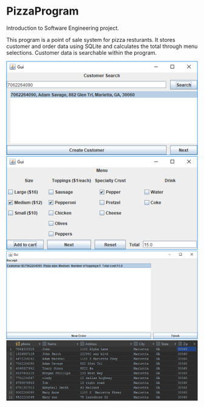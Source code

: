 # PizzaProgram

Introduction to Software Engineering project.

This program is a point of sale system for pizza resturants. It stores customer and order data using SQLite and calculates the total through menu selections. Customer data is searchable within the program. 

![](Screen1.PNG)
![](Screen2.PNG)
![](Screen3.PNG)
![](Screen4.PNG)
